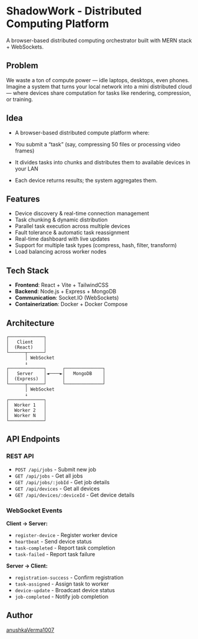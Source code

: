 # ShadowWork - Distributed Computing Platform

A browser-based distributed computing orchestrator built with MERN stack + WebSockets.

## Problem

We waste a ton of compute power — idle laptops, desktops, even phones.
Imagine a system that turns your local network into a mini distributed cloud — where devices share computation for tasks like rendering, compression, or training.

## Idea

- A browser-based distributed compute platform where:

- You submit a “task” (say, compressing 50 files or processing video frames)

- It divides tasks into chunks and distributes them to available devices in your LAN

- Each device returns results; the system aggregates them.

## Features

- Device discovery & real-time connection management
- Task chunking & dynamic distribution
- Parallel task execution across multiple devices
- Fault tolerance & automatic task reassignment
- Real-time dashboard with live updates
- Support for multiple task types (compress, hash, filter, transform)
- Load balancing across worker nodes

## Tech Stack

- **Frontend**: React + Vite + TailwindCSS
- **Backend**: Node.js + Express + MongoDB
- **Communication**: Socket.IO (WebSockets)
- **Containerization**: Docker + Docker Compose

## Architecture

```
┌─────────────┐
│   Client    │
│  (React)    │
└──────┬──────┘
       │ WebSocket
       ↓
┌─────────────┐      ┌──────────────┐
│   Server    │◄────►│   MongoDB    │
│  (Express)  │      │              │
└──────┬──────┘      └──────────────┘
       │ WebSocket
       ↓
┌─────────────┐
│  Worker 1   │
│  Worker 2   │
│  Worker N   │
└─────────────┘
```

## API Endpoints

### REST API

- `POST /api/jobs` - Submit new job
- `GET /api/jobs` - Get all jobs
- `GET /api/jobs/:jobId` - Get job details
- `GET /api/devices` - Get all devices
- `GET /api/devices/:deviceId` - Get device details

### WebSocket Events

**Client → Server:**
- `register-device` - Register worker device
- `heartbeat` - Send device status
- `task-completed` - Report task completion
- `task-failed` - Report task failure

**Server → Client:**
- `registration-success` - Confirm registration
- `task-assigned` - Assign task to worker
- `device-update` - Broadcast device status
- `job-completed` - Notify job completion

## Author
[anushkaVerma1007](https://github.com/anushkaVerma1007)
